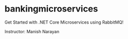 ﻿# bankingmicroservices

Get Started with .NET Core Microservices using RabbitMQ!

Instructor: Manish Narayan
